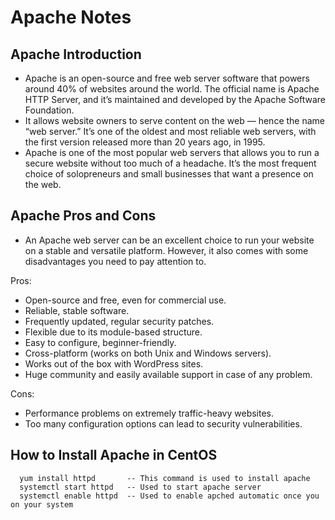  # Apache Notes #

 ## Apache Introduction ##
 
 * Apache is an open-source and free web server software that powers around 40% of websites around the world. The official name is Apache HTTP Server, and it’s maintained and developed by the Apache Software Foundation.
 * It allows website owners to serve content on the web — hence the name “web server.” It’s one of the oldest and most reliable web servers, with the first version released more than 20 years ago, in 1995.
 * Apache is one of the most popular web servers that allows you to run a secure website without too much of a headache. It’s the most frequent choice of solopreneurs and small businesses that want a presence on the web.

 ## Apache Pros and Cons ##

 * An Apache web server can be an excellent choice to run your website on a stable and versatile platform. However, it also comes with some disadvantages you need to pay attention to.

 Pros:
   * Open-source and free, even for commercial use.
   * Reliable, stable software.
   * Frequently updated, regular security patches.
   * Flexible due to its module-based structure.
   * Easy to configure, beginner-friendly.
   * Cross-platform (works on both Unix and Windows servers).
   * Works out of the box with WordPress sites.
   * Huge community and easily available support in case of any problem.

 Cons:
   * Performance problems on extremely traffic-heavy websites.
   * Too many configuration options can lead to security vulnerabilities.

 ## How to Install Apache in CentOS ##

 ```
   yum install httpd       -- This command is used to install apache
   systemctl start httpd   -- Used to start apache server
   systemctl enable httpd  -- Used to enable apched automatic once you on your system
 ```